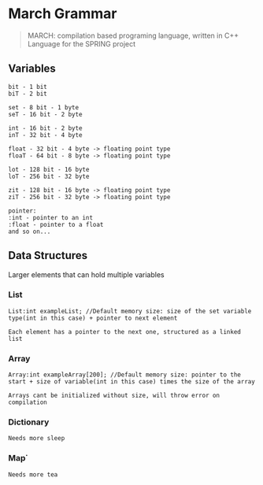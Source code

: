 # March Grammar
> MARCH: compilation based programing language, written in C++
Language for the SPRING project

## Variables
```
bit - 1 bit
biT - 2 bit

set - 8 bit - 1 byte
seT - 16 bit - 2 byte

int - 16 bit - 2 byte
inT - 32 bit - 4 byte

float - 32 bit - 4 byte -> floating point type
floaT - 64 bit - 8 byte -> floating point type

lot - 128 bit - 16 byte
loT - 256 bit - 32 byte

zit - 128 bit - 16 byte -> floating point type
ziT - 256 bit - 32 byte -> floating point type

pointer:
:int - pointer to an int
:float - pointer to a float
and so on...
```
## Data Structures
Larger elements that can hold multiple variables
### List
```
List:int exampleList; //Default memory size: size of the set variable type(int in this case) + pointer to next element

Each element has a pointer to the next one, structured as a linked list
```
### Array
```
Array:int exampleArray[200]; //Default memory size: pointer to the start + size of variable(int in this case) times the size of the array

Arrays cant be initialized without size, will throw error on compilation
```
### Dictionary
```
Needs more sleep
```
### Map˙
```
Needs more tea
```